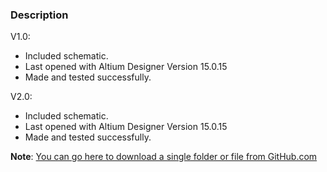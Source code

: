 ### Description

V1.0:
- Included schematic.
- Last opened with Altium Designer Version 15.0.15
- Made and tested successfully.

V2.0:
- Included schematic.
- Last opened with Altium Designer Version 15.0.15
- Made and tested successfully.

**Note**: [You can go here to download a single folder or file from GitHub.com](https://minhaskamal.github.io/DownGit/#/home)
